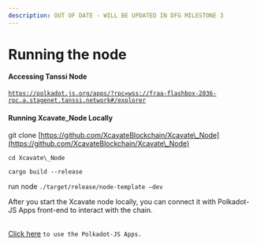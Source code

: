 ```yaml
---
description: OUT OF DATE - WILL BE UPDATED IN DFG MILESTONE 3
---
```


# Running the node

#### Accessing Tanssi Node

[`https://polkadot.js.org/apps/?rpc=wss://fraa-flashbox-2036-rpc.a.stagenet.tanssi.network#/explorer`](https://polkadot.js.org/apps/?rpc=wss://fraa-flashbox-2036-rpc.a.stagenet.tanssi.network#/explorer)

#### Running Xcavate\_Node Locally

git clone [https://github.com/XcavateBlockchain/Xcavate\_Node](https://github.com/XcavateBlockchain/Xcavate\_Node)

`cd Xcavate\_Node`

`cargo build --release`

run node `./target/release/node-template –dev`

After you start the Xcavate node locally, you can connect it with Polkadot-JS Apps front-end to interact with the chain.

\
[Click here](https://polkadotjs-apps.web.app/#/accounts) `to use the Polkadot-JS Apps.`
